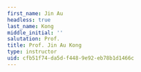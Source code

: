 ```yaml
---
first_name: Jin Au
headless: true
last_name: Kong
middle_initial: ''
salutation: Prof.
title: Prof. Jin Au Kong
type: instructor
uid: cfb51f74-da5d-f448-9e92-eb78b1d1466c
---
```

